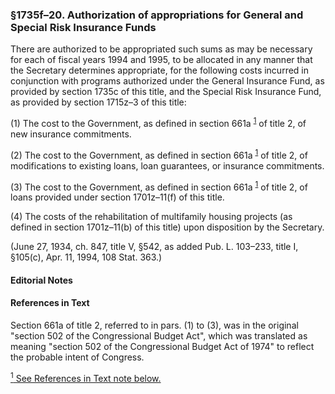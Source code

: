 ### §1735f–20. Authorization of appropriations for General and Special Risk Insurance Funds ###

There are authorized to be appropriated such sums as may be necessary for each of fiscal years 1994 and 1995, to be allocated in any manner that the Secretary determines appropriate, for the following costs incurred in conjunction with programs authorized under the General Insurance Fund, as provided by section 1735c of this title, and the Special Risk Insurance Fund, as provided by section 1715z–3 of this title:

(1) The cost to the Government, as defined in section 661a <sup><a href="#1735f-20_1_target" name="1735f-20_1">1</a></sup> of title 2, of new insurance commitments.

(2) The cost to the Government, as defined in section 661a <sup><a href="#1735f-20_1_target" name="1735f-20_1">1</a></sup> of title 2, of modifications to existing loans, loan guarantees, or insurance commitments.

(3) The cost to the Government, as defined in section 661a <sup><a href="#1735f-20_1_target" name="1735f-20_1">1</a></sup> of title 2, of loans provided under section 1701z–11(f) of this title.

(4) The costs of the rehabilitation of multifamily housing projects (as defined in section 1701z–11(b) of this title) upon disposition by the Secretary.

(June 27, 1934, ch. 847, title V, §542, as added Pub. L. 103–233, title I, §105(c), Apr. 11, 1994, 108 Stat. 363.)

#### **Editorial Notes** ####

#### References in Text ####

Section 661a of title 2, referred to in pars. (1) to (3), was in the original "section 502 of the Congressional Budget Act", which was translated as meaning "section 502 of the Congressional Budget Act of 1974" to reflect the probable intent of Congress.

[<sup>1</sup> See References in Text note below.](#1735f-20_1)